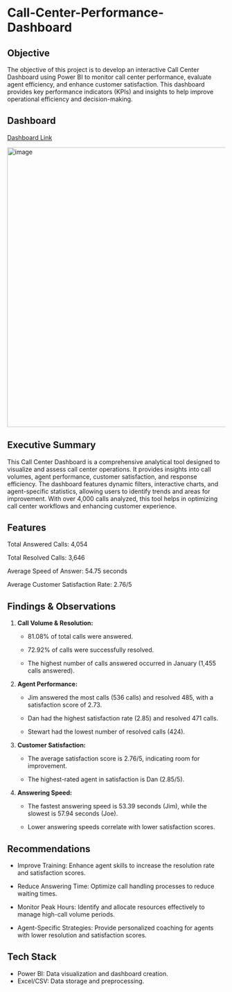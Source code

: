 # Call-Center-Performance-Dashboard

## Objective

The objective of this project is to develop an interactive Call Center Dashboard using Power BI to monitor call center performance, evaluate agent efficiency, and enhance customer satisfaction. This dashboard provides key performance indicators (KPIs) and insights to help improve operational efficiency and decision-making.

## Dashboard
[Dashboard Link](https://app.powerbi.com/groups/me/reports/e087d4a0-5003-42d8-937d-b909c730ff16/24732ca096e0d0460a28?experience=power-bi)

<img width="646" alt="image" src="https://github.com/user-attachments/assets/372b0213-25a6-4a75-980e-5cf420e59f8a" />


## Executive Summary

This Call Center Dashboard is a comprehensive analytical tool designed to visualize and assess call center operations. It provides insights into call volumes, agent performance, customer satisfaction, and response efficiency. The dashboard features dynamic filters, interactive charts, and agent-specific statistics, allowing users to identify trends and areas for improvement. With over 4,000 calls analyzed, this tool helps in optimizing call center workflows and enhancing customer experience.

## Features

Total Answered Calls: 4,054

Total Resolved Calls: 3,646

Average Speed of Answer: 54.75 seconds

Average Customer Satisfaction Rate: 2.76/5

## Findings & Observations

1. **Call Volume & Resolution:**

    - 81.08% of total calls were answered.

    - 72.92% of calls were successfully resolved.

    - The highest number of calls answered occurred in January (1,455 calls answered).

2. **Agent Performance:**

    - Jim answered the most calls (536 calls) and resolved 485, with a satisfaction score of 2.73.

    - Dan had the highest satisfaction rate (2.85) and resolved 471 calls.

    - Stewart had the lowest number of resolved calls (424).

3. **Customer Satisfaction:**

    - The average satisfaction score is 2.76/5, indicating room for improvement.

    - The highest-rated agent in satisfaction is Dan (2.85/5).

4. **Answering Speed:**

    - The fastest answering speed is 53.39 seconds (Jim), while the slowest is 57.94 seconds (Joe).

    - Lower answering speeds correlate with lower satisfaction scores.

## Recommendations

- Improve Training: Enhance agent skills to increase the resolution rate and satisfaction scores.

- Reduce Answering Time: Optimize call handling processes to reduce waiting times.

- Monitor Peak Hours: Identify and allocate resources effectively to manage high-call volume periods.

- Agent-Specific Strategies: Provide personalized coaching for agents with lower resolution and satisfaction scores.

## Tech Stack

- Power BI: Data visualization and dashboard creation.
- Excel/CSV: Data storage and preprocessing.

